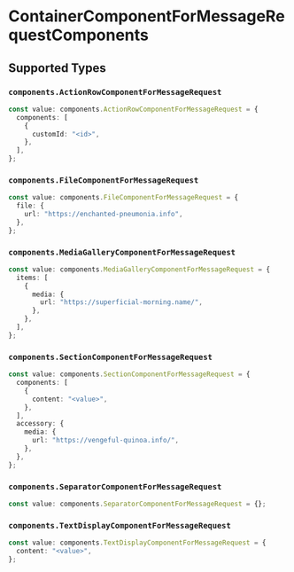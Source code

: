 # ContainerComponentForMessageRequestComponents


## Supported Types

### `components.ActionRowComponentForMessageRequest`

```typescript
const value: components.ActionRowComponentForMessageRequest = {
  components: [
    {
      customId: "<id>",
    },
  ],
};
```

### `components.FileComponentForMessageRequest`

```typescript
const value: components.FileComponentForMessageRequest = {
  file: {
    url: "https://enchanted-pneumonia.info",
  },
};
```

### `components.MediaGalleryComponentForMessageRequest`

```typescript
const value: components.MediaGalleryComponentForMessageRequest = {
  items: [
    {
      media: {
        url: "https://superficial-morning.name/",
      },
    },
  ],
};
```

### `components.SectionComponentForMessageRequest`

```typescript
const value: components.SectionComponentForMessageRequest = {
  components: [
    {
      content: "<value>",
    },
  ],
  accessory: {
    media: {
      url: "https://vengeful-quinoa.info/",
    },
  },
};
```

### `components.SeparatorComponentForMessageRequest`

```typescript
const value: components.SeparatorComponentForMessageRequest = {};
```

### `components.TextDisplayComponentForMessageRequest`

```typescript
const value: components.TextDisplayComponentForMessageRequest = {
  content: "<value>",
};
```

